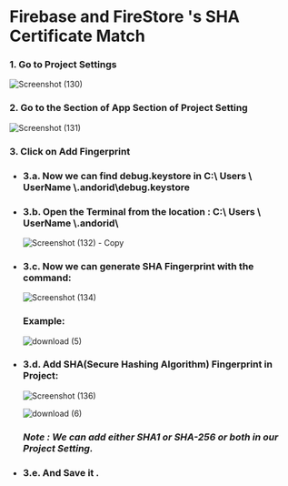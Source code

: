 
<h1> Firebase and FireStore 's SHA Certificate Match </h1>

<h3> 1. Go to Project Settings </h3>

![Screenshot (130)](https://user-images.githubusercontent.com/38869235/202630439-0a7496d7-1c05-4b43-a0b8-778451995bb3.png)

<h3> 2. Go to the Section of App Section of  Project Setting </h3>

![Screenshot (131)](https://user-images.githubusercontent.com/38869235/202630975-4918898a-b6b0-43c4-aa5c-f27563095057.png)


<h3> 3. Click on Add Fingerprint </h3>
<ul>
  <h3><li> 3.a. Now we can find debug.keystore in C:\ Users \ UserName \.andorid\debug.keystore </li></h3>
  <h3><li> 3.b. Open the Terminal from the location : C:\ Users \ UserName \.andorid\ </li></h3>
  
  ![Screenshot (132) - Copy](https://user-images.githubusercontent.com/38869235/202633691-706d0c0c-3acb-4298-8c68-73706d738a39.png)
  
  <h3><li> 3.c. Now we can generate SHA Fingerprint with the command:  </li></h3>
  
![Screenshot (134)](https://user-images.githubusercontent.com/38869235/202634472-1c9740fc-fee0-4b67-8526-c9779e4d84f5.png)

  <h3> Example: </h3>
  
  
  ![download (5)](https://user-images.githubusercontent.com/38869235/202637356-2be7fddd-2479-40ef-b36f-b9a039971d71.png)

<h3><li> 3.d. Add SHA(Secure Hashing Algorithm) Fingerprint in Project:  </li></h3>
  
  ![Screenshot (136)](https://user-images.githubusercontent.com/38869235/202638431-7a17d204-50f1-43da-a0c3-2384c9adfba8.png)
  
  ![download (6)](https://user-images.githubusercontent.com/38869235/202639018-864ff40e-0e6c-4b4f-af1e-7766eb871885.png)

  
  <h3><i>Note : We can add either SHA1 or SHA-256 or both in our Project Setting. </i></h3>

<h3><li> 3.e. And Save it .  </li></h3>

</ul>

